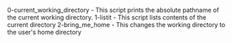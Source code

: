 0-current_working_directory - This script prints the absolute pathname of the current working directory.
1-listit - This script lists contents of the current directory
2-bring_me_home - This changes the working directory to the user's home directory
